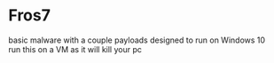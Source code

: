 # Fros7
basic malware with a couple payloads designed to run on Windows 10 <br />
run this on a VM as it will kill your pc
